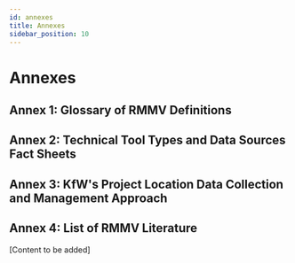 ```yaml
---
id: annexes
title: Annexes
sidebar_position: 10
---
```


# Annexes

## Annex 1: Glossary of RMMV Definitions

## Annex 2: Technical Tool Types and Data Sources Fact Sheets

## Annex 3: KfW's Project Location Data Collection and Management Approach

## Annex 4: List of RMMV Literature

[Content to be added]